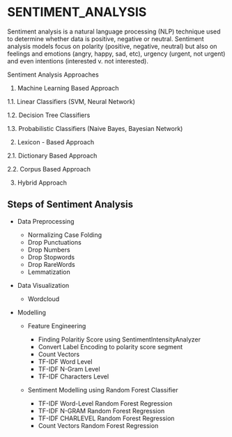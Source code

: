 # SENTIMENT_ANALYSIS

Sentiment analysis is a natural language processing (NLP) technique used to determine whether data is positive, negative or neutral. Sentiment analysis models focus on polarity (positive, negative, neutral) but also on feelings and emotions (angry, happy, sad, etc), urgency (urgent, not urgent) and even intentions (interested v. not interested).

Sentiment Analysis Approaches

1. Machine Learning Based Approach

  1.1. Linear Classifiers (SVM, Neural Network)

  1.2. Decision Tree Classifiers

  1.3. Probabilistic Classifiers (Naive Bayes, Bayesian Network)

2. Lexicon - Based Approach

  2.1. Dictionary Based Approach
  
  2.2. Corpus Based Approach

3. Hybrid Approach


## Steps of Sentiment Analysis

* Data Preprocessing

  *   Normalizing Case Folding
  *   Drop Punctuations
  *   Drop Numbers
  *   Drop Stopwords
  *   Drop RareWords
  *   Lemmatization

* Data Visualization

  *   Wordcloud

* Modelling

  * Feature Engineering 

    *   Finding Polaritiy Score using SentimentIntensityAnalyzer
    *   Convert Label Encoding to polarity score segment
    *   Count Vectors
    *   TF-IDF Word Level
    *   TF-IDF N-Gram Level
    *   TF-IDF Characters Level

  * Sentiment Modelling using Random Forest Classifier

    *   TF-IDF Word-Level Random Forest Regression
    *   TF-IDF N-GRAM Random Forest Regression
    *   TF-IDF CHARLEVEL Random Forest Regression
    *   Count Vectors Random Forest Regression 
